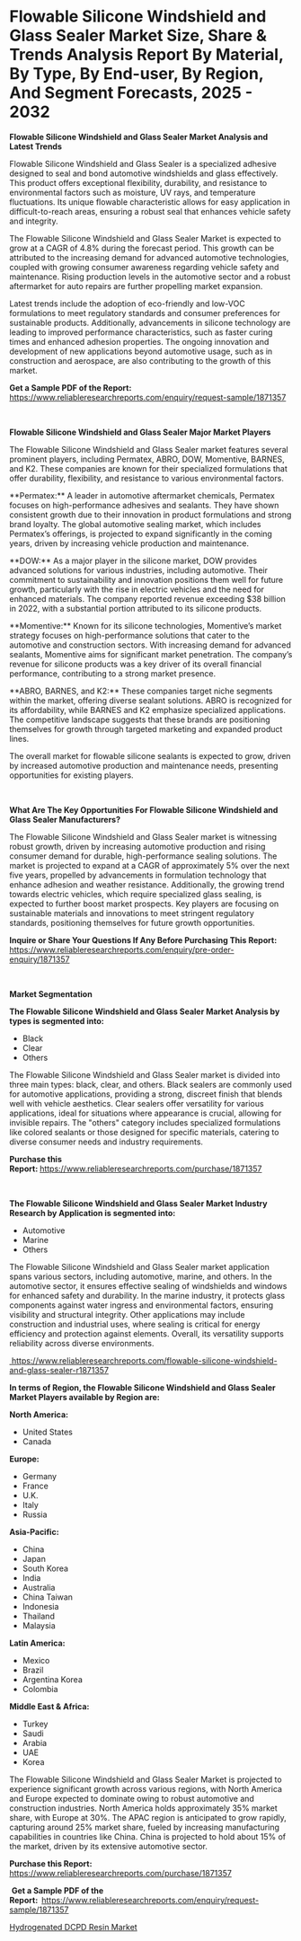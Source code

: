 <p><h1>Flowable Silicone Windshield and Glass Sealer Market Size, Share & Trends Analysis Report By Material, By Type, By End-user, By Region, And Segment Forecasts, 2025 - 2032</h1></p><p><strong>Flowable Silicone Windshield and Glass Sealer Market Analysis and Latest Trends</strong></p>
<p><p>Flowable Silicone Windshield and Glass Sealer is a specialized adhesive designed to seal and bond automotive windshields and glass effectively. This product offers exceptional flexibility, durability, and resistance to environmental factors such as moisture, UV rays, and temperature fluctuations. Its unique flowable characteristic allows for easy application in difficult-to-reach areas, ensuring a robust seal that enhances vehicle safety and integrity.</p><p>The Flowable Silicone Windshield and Glass Sealer Market is expected to grow at a CAGR of 4.8% during the forecast period. This growth can be attributed to the increasing demand for advanced automotive technologies, coupled with growing consumer awareness regarding vehicle safety and maintenance. Rising production levels in the automotive sector and a robust aftermarket for auto repairs are further propelling market expansion.</p><p>Latest trends include the adoption of eco-friendly and low-VOC formulations to meet regulatory standards and consumer preferences for sustainable products. Additionally, advancements in silicone technology are leading to improved performance characteristics, such as faster curing times and enhanced adhesion properties. The ongoing innovation and development of new applications beyond automotive usage, such as in construction and aerospace, are also contributing to the growth of this market.</p></p>
<p><strong>Get a Sample PDF of the Report:&nbsp;</strong> <a href="https://www.reliableresearchreports.com/enquiry/request-sample/1871357?utm_campaign=3446&utm_medium=2&utm_source=Github&utm_content=ia&utm_term=02042025&utm_id=flowable-silicone-windshield-and-glass-sealer">https://www.reliableresearchreports.com/enquiry/request-sample/1871357</a></p>
<p>&nbsp;</p>
<p><strong>Flowable Silicone Windshield and Glass Sealer Major Market Players</strong></p>
<p><p>The Flowable Silicone Windshield and Glass Sealer market features several prominent players, including Permatex, ABRO, DOW, Momentive, BARNES, and K2. These companies are known for their specialized formulations that offer durability, flexibility, and resistance to various environmental factors.</p><p>**Permatex:** A leader in automotive aftermarket chemicals, Permatex focuses on high-performance adhesives and sealants. They have shown consistent growth due to their innovation in product formulations and strong brand loyalty. The global automotive sealing market, which includes Permatex’s offerings, is projected to expand significantly in the coming years, driven by increasing vehicle production and maintenance.</p><p>**DOW:** As a major player in the silicone market, DOW provides advanced solutions for various industries, including automotive. Their commitment to sustainability and innovation positions them well for future growth, particularly with the rise in electric vehicles and the need for enhanced materials. The company reported revenue exceeding $38 billion in 2022, with a substantial portion attributed to its silicone products.</p><p>**Momentive:** Known for its silicone technologies, Momentive’s market strategy focuses on high-performance solutions that cater to the automotive and construction sectors. With increasing demand for advanced sealants, Momentive aims for significant market penetration. The company’s revenue for silicone products was a key driver of its overall financial performance, contributing to a strong market presence.</p><p>**ABRO, BARNES, and K2:** These companies target niche segments within the market, offering diverse sealant solutions. ABRO is recognized for its affordability, while BARNES and K2 emphasize specialized applications. The competitive landscape suggests that these brands are positioning themselves for growth through targeted marketing and expanded product lines.</p><p>The overall market for flowable silicone sealants is expected to grow, driven by increased automotive production and maintenance needs, presenting opportunities for existing players.</p></p>
<p>&nbsp;</p>
<p><strong>What Are The Key Opportunities For Flowable Silicone Windshield and Glass Sealer Manufacturers?</strong></p>
<p><p>The Flowable Silicone Windshield and Glass Sealer market is witnessing robust growth, driven by increasing automotive production and rising consumer demand for durable, high-performance sealing solutions. The market is projected to expand at a CAGR of approximately 5% over the next five years, propelled by advancements in formulation technology that enhance adhesion and weather resistance. Additionally, the growing trend towards electric vehicles, which require specialized glass sealing, is expected to further boost market prospects. Key players are focusing on sustainable materials and innovations to meet stringent regulatory standards, positioning themselves for future growth opportunities.</p></p>
<p><strong>Inquire or Share Your Questions If Any Before Purchasing This Report:</strong> <a href="https://www.reliableresearchreports.com/enquiry/pre-order-enquiry/1871357?utm_campaign=3446&utm_medium=2&utm_source=Github&utm_content=ia&utm_term=02042025&utm_id=flowable-silicone-windshield-and-glass-sealer">https://www.reliableresearchreports.com/enquiry/pre-order-enquiry/1871357</a></p>
<p>&nbsp;</p>
<p><strong>Market Segmentation</strong></p>
<p><strong>The Flowable Silicone Windshield and Glass Sealer Market Analysis by types is segmented into:</strong></p>
<p><ul><li>Black</li><li>Clear</li><li>Others</li></ul></p>
<p><p>The Flowable Silicone Windshield and Glass Sealer market is divided into three main types: black, clear, and others. Black sealers are commonly used for automotive applications, providing a strong, discreet finish that blends well with vehicle aesthetics. Clear sealers offer versatility for various applications, ideal for situations where appearance is crucial, allowing for invisible repairs. The "others" category includes specialized formulations like colored sealants or those designed for specific materials, catering to diverse consumer needs and industry requirements.</p></p>
<p><strong>Purchase this Report:&nbsp;</strong><a href="https://www.reliableresearchreports.com/purchase/1871357?utm_campaign=3446&utm_medium=2&utm_source=Github&utm_content=ia&utm_term=02042025&utm_id=flowable-silicone-windshield-and-glass-sealer">https://www.reliableresearchreports.com/purchase/1871357</a></p>
<p>&nbsp;</p>
<p><strong>The Flowable Silicone Windshield and Glass Sealer Market Industry Research by Application is segmented into:</strong></p>
<p><ul><li>Automotive</li><li>Marine</li><li>Others</li></ul></p>
<p><p>The Flowable Silicone Windshield and Glass Sealer market application spans various sectors, including automotive, marine, and others. In the automotive sector, it ensures effective sealing of windshields and windows for enhanced safety and durability. In the marine industry, it protects glass components against water ingress and environmental factors, ensuring visibility and structural integrity. Other applications may include construction and industrial uses, where sealing is critical for energy efficiency and protection against elements. Overall, its versatility supports reliability across diverse environments.</p></p>
<p><a href="https://www.reliableresearchreports.com/flowable-silicone-windshield-and-glass-sealer-r1871357?utm_campaign=3446&utm_medium=2&utm_source=Github&utm_content=ia&utm_term=02042025&utm_id=flowable-silicone-windshield-and-glass-sealer">&nbsp;https://www.reliableresearchreports.com/flowable-silicone-windshield-and-glass-sealer-r1871357</a></p>
<p><strong>In terms of Region, the Flowable Silicone Windshield and Glass Sealer Market Players available by Region are:</strong></p>
<p>
    <p> <strong> North America: </strong>
        <ul>
            <li>United States</li>
            <li>Canada</li>
        </ul>
        </p> 
    <p> <strong> Europe: </strong>
        <ul>
            <li>Germany</li>
            <li>France</li>
            <li>U.K.</li>
            <li>Italy</li>
            <li>Russia</li>
        </ul>
        </p> 
    <p> <strong> Asia-Pacific: </strong>
        <ul>
            <li>China</li>
            <li>Japan</li>
            <li>South Korea</li>
            <li>India</li>
            <li>Australia</li>
            <li>China Taiwan</li>
            <li>Indonesia</li>
            <li>Thailand</li>
            <li>Malaysia</li>
        </ul>
        </p> 
    <p> <strong> Latin America: </strong>
        <ul>
            <li>Mexico</li>
            <li>Brazil</li>
            <li>Argentina Korea</li>
            <li>Colombia</li>
        </ul>
        </p> 
    <p> <strong> Middle East & Africa: </strong>
        <ul>
            <li>Turkey</li>
            <li>Saudi</li>
            <li>Arabia</li>
            <li>UAE</li>
            <li>Korea</li>
        </ul>
    </p>
    </p>
<p><p>The Flowable Silicone Windshield and Glass Sealer Market is projected to experience significant growth across various regions, with North America and Europe expected to dominate owing to robust automotive and construction industries. North America holds approximately 35% market share, with Europe at 30%. The APAC region is anticipated to grow rapidly, capturing around 25% market share, fueled by increasing manufacturing capabilities in countries like China. China is projected to hold about 15% of the market, driven by its extensive automotive sector.</p></p>
<p><strong>Purchase this Report: </strong><a href="https://www.reliableresearchreports.com/purchase/1871357?utm_campaign=3446&utm_medium=2&utm_source=Github&utm_content=ia&utm_term=02042025&utm_id=flowable-silicone-windshield-and-glass-sealer">https://www.reliableresearchreports.com/purchase/1871357</a></p>
<p>&nbsp;<strong>Get a Sample PDF of the Report:&nbsp;&nbsp;</strong><a href="https://www.reliableresearchreports.com/enquiry/request-sample/1871357?utm_campaign=3446&utm_medium=2&utm_source=Github&utm_content=ia&utm_term=02042025&utm_id=flowable-silicone-windshield-and-glass-sealer">https://www.reliableresearchreports.com/enquiry/request-sample/1871357</a></p>
<p><strong></strong></p>
<p><p><a href="https://github.com/lanuskarnajc/Market-Research-Report-List-1/blob/main/hydrogenated-dcpd-resin-market.md?utm_campaign=3446&utm_medium=2&utm_source=Github&utm_content=ia&utm_term=02042025&utm_id=flowable-silicone-windshield-and-glass-sealer">Hydrogenated DCPD Resin Market</a></p></p>